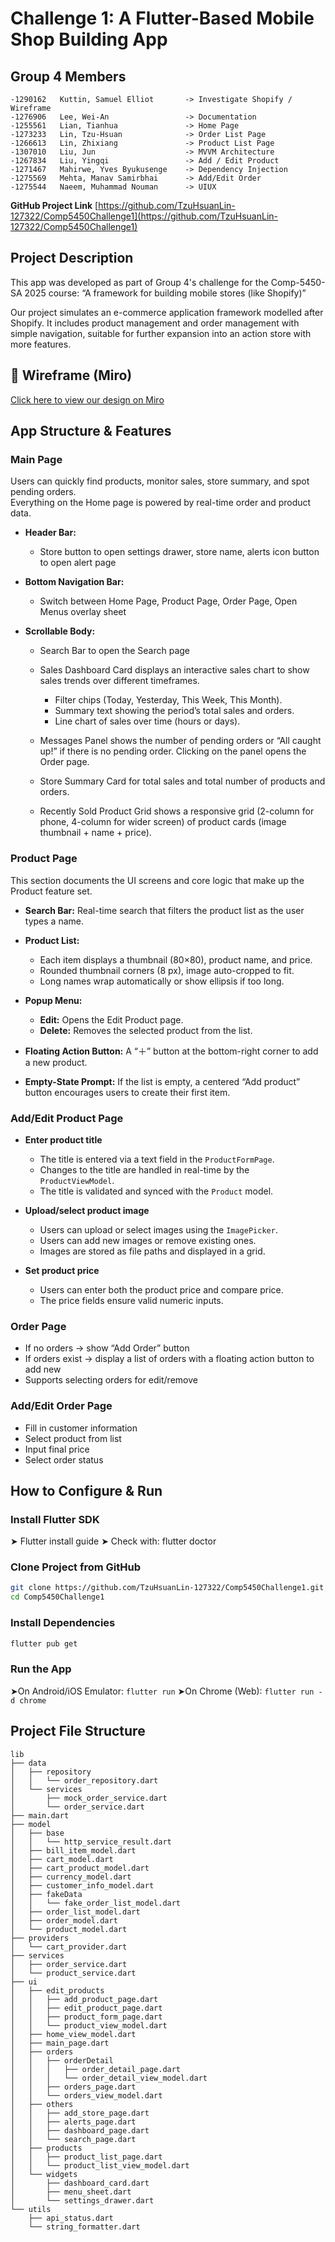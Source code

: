 # Challenge 1: A Flutter-Based Mobile Shop Building App

## Group 4 Members

```
-1290162   Kuttin, Samuel Elliot       -> Investigate Shopify / Wireframe  
-1276906   Lee, Wei-An                 -> Documentation  
-1255561   Lian, Tianhua               -> Home Page  
-1273233   Lin, Tzu-Hsuan              -> Order List Page  
-1266613   Lin, Zhixiang               -> Product List Page  
-1307010   Liu, Jun                    -> MVVM Architecture  
-1267834   Liu, Yingqi                 -> Add / Edit Product  
-1271467   Mahirwe, Yves Byukusenge    -> Dependency Injection  
-1275569   Mehta, Manav Samirbhai      -> Add/Edit Order  
-1275544   Naeem, Muhammad Nouman      -> UIUX  
```

**GitHub Project Link** 
[https://github.com/TzuHsuanLin-127322/Comp5450Challenge1](https://github.com/TzuHsuanLin-127322/Comp5450Challenge1)


## Project Description
This app was developed as part of Group 4's challenge for the Comp-5450-SA 2025 course: “A framework for building mobile stores (like Shopify)”

Our project simulates an e-commerce application framework modelled after Shopify. It includes product management and order management with simple navigation, suitable for further expansion into an action store with more features.

## 🔗 Wireframe (Miro)
[Click here to view our design on Miro](https://miro.com/app/board/uXjVI4bQr3Y=/?share_link_id=476837536289)






## App Structure & Features
### Main Page
Users can quickly find products, monitor sales, store summary, and spot pending orders.  
Everything on the Home page is powered by real-time order and product data.

- **Header Bar:**
  - Store button to open settings drawer, store name, alerts icon button to open alert page

- **Bottom Navigation Bar:**
  - Switch between Home Page, Product Page, Order Page, Open Menus overlay sheet

- **Scrollable Body:**
  - Search Bar to open the Search page
  - Sales Dashboard Card displays an interactive sales chart to show sales trends over different timeframes.
    - Filter chips (Today, Yesterday, This Week, This Month). 
    - Summary text showing the period’s total sales and orders.
    - Line chart of sales over time (hours or days).
      
  - Messages Panel shows the number of pending orders or “All caught up!” if there is no pending order. 
    Clicking on the panel opens the Order page.

  - Store Summary Card for total sales and total number of products and orders.

  - Recently Sold Product Grid shows a responsive grid (2-column for phone, 4-column for wider screen) of 	    product cards (image thumbnail + name + price).
### Product Page
This section documents the UI screens and core logic that make up the Product feature set.

- **Search Bar:** Real-time search that filters the product list as the user types a name.

- **Product List:**
  - Each item displays a thumbnail (80×80), product name, and price.
  - Rounded thumbnail corners (8 px), image auto-cropped to fit.
  - Long names wrap automatically or show ellipsis if too long.

- **Popup Menu:**
  - **Edit:** Opens the Edit Product page.
  - **Delete:** Removes the selected product from the list.

- **Floating Action Button:** A “＋” button at the bottom-right corner to add a new product.

- **Empty-State Prompt:** If the list is empty, a centered “Add product” button encourages users to create their first item.
### Add/Edit Product Page
- **Enter product title**
  - The title is entered via a text field in the `ProductFormPage`.
  - Changes to the title are handled in real-time by the `ProductViewModel`.
  - The title is validated and synced with the `Product` model.

- **Upload/select product image**
  - Users can upload or select images using the `ImagePicker`.
  - Users can add new images or remove existing ones.
  - Images are stored as file paths and displayed in a grid.

- **Set product price**
  - Users can enter both the product price and compare price.
  - The price fields ensure valid numeric inputs.
### Order Page
- If no orders → show “Add Order” button  
- If orders exist → display a list of orders with a floating action button to add new  
- Supports selecting orders for edit/remove  
### Add/Edit Order Page
- Fill in customer information  
- Select product from list  
- Input final price  
- Select order status  


## How to Configure & Run
### Install Flutter SDK
➤ Flutter install guide
➤ Check with: flutter doctor

### Clone Project from GitHub 
```bash
git clone https://github.com/TzuHsuanLin-127322/Comp5450Challenge1.git
cd Comp5450Challenge1
```

### Install Dependencies 
```bash
flutter pub get
```

### Run the App 
➤On Android/iOS Emulator: `flutter run`
➤On Chrome (Web): `flutter run -d chrome`

## Project File Structure 
```plaintext
lib
├── data
│   ├── repository
│   │   └── order_repository.dart
│   └── services
│   	├── mock_order_service.dart
│   	└── order_service.dart
├── main.dart
├── model
│   ├── base
│   │   └── http_service_result.dart
│   ├── bill_item_model.dart
│   ├── cart_model.dart
│   ├── cart_product_model.dart
│   ├── currency_model.dart
│   ├── customer_info_model.dart
│   ├── fakeData
│   │   └── fake_order_list_model.dart
│   ├── order_list_model.dart
│   ├── order_model.dart
│   └── product_model.dart
├── providers
│   └── cart_provider.dart
├── services
│   ├── order_service.dart
│   └── product_service.dart
├── ui
│   ├── edit_products
│   │   ├── add_product_page.dart
│   │   ├── edit_product_page.dart
│   │   ├── product_form_page.dart
│   │   └── product_view_model.dart
│   ├── home_view_model.dart
│   ├── main_page.dart
│   ├── orders
│   │   ├── orderDetail
│   │   │   ├── order_detail_page.dart
│   │   │   └── order_detail_view_model.dart
│   │   ├── orders_page.dart
│   │   └── orders_view_model.dart
│   ├── others
│   │   ├── add_store_page.dart
│   │   ├── alerts_page.dart
│   │   ├── dashboard_page.dart
│   │   └── search_page.dart
│   ├── products
│   │   ├── product_list_page.dart
│   │   └── product_list_view_model.dart
│   └── widgets
│   	├── dashboard_card.dart
│   	├── menu_sheet.dart
│   	└── settings_drawer.dart
└── utils
	├── api_status.dart
	└── string_formatter.dart
```
